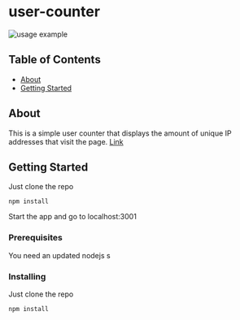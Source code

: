 # user-counter

![usage example](https://i.imgur.com/dS8q4e3.jpg)

## Table of Contents

- [About](#about)
- [Getting Started](#getting_started)

## About <a name = "about"></a>
This is a simple user counter that displays the amount of unique IP addresses that visit the page. 
[Link](https://cosmicusercounter.herokuapp.com/)

## Getting Started <a name = "getting_started"></a>

Just clone the repo
```
npm install
```
Start the app and go to localhost:3001

### Prerequisites
You need an updated nodejs
s
### Installing

Just clone the repo
```
npm install
```

